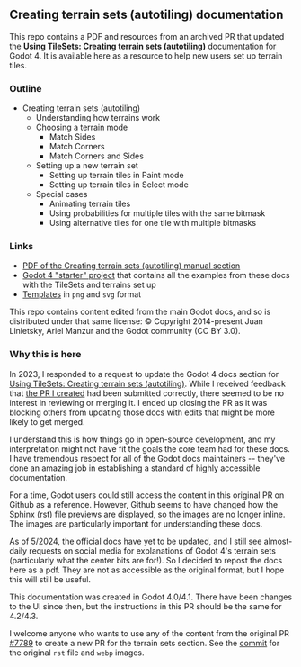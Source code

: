 ## Creating terrain sets (autotiling) documentation

This repo contains a PDF and resources from an archived PR that updated the **Using TileSets: Creating terrain sets (autotiling)** documentation for Godot 4. It is available here as a resource to help new users set up terrain tiles.

### Outline
- Creating terrain sets (autotiling)
    - Understanding how terrains work
    - Choosing a terrain mode
        - Match Sides
        - Match Corners
        - Match Corners and Sides
    - Setting up a new terrain set
        - Setting up terrain tiles in Paint mode
        - Setting up terrain tiles in Select mode
    - Special cases
        - Animating terrain tiles
        - Using probabilities for multiple tiles with the same bitmask
        - Using alternative tiles for one tile with multiple bitmasks

### Links
- [PDF of the Creating terrain sets (autotiling) manual section](./terrain_sets_docs.pdf)
- [Godot 4 "starter" project](./starter_project/) that contains all the examples from these docs with the TileSets and terrains set up
- [Templates](./templates/) in `png` and `svg` format

This repo contains content edited from the main Godot docs, and so is distributed under that same license: © Copyright 2014-present Juan Linietsky, Ariel Manzur and the Godot community (CC BY 3.0).


### Why this is here

In 2023, I responded to a request to update the Godot 4 docs section for [Using TileSets: Creating terrain sets (autotiling)](https://docs.godotengine.org/en/latest/tutorials/2d/using_tilesets.html#creating-terrain-sets-autotiling). While I received feedback that [the PR I created](https://github.com/godotengine/godot-docs/pull/7789) had been submitted correctly, there seemed to be no interest in reviewing or merging it. I ended up closing the PR as it was blocking others from updating those docs with edits that might be more likely to get merged.

I understand this is how things go in open-source development, and my interpretation might not have fit the goals the core team had for these docs. I have tremendous respect for all of the Godot docs maintainers -- they've done an amazing job in establishing a standard of highly accessible documentation.

For a time, Godot users could still access the content in this original PR on Github as a reference. However, Github seems to have changed how the Sphinx (rst) file previews are displayed, so the images are no longer inline. The images are particularly important for understanding these docs.

As of 5/2024, the official docs have yet to be updated, and I still see almost-daily requests on social media for explanations of Godot 4's terrain sets (particularly what the center bits are for!). So I decided to repost the docs here as a pdf. They are not as accessible as the original format, but I hope this will still be useful.

This documentation was created in Godot 4.0/4.1. There have been changes to the UI since then, but the instructions in this PR should be the same for 4.2/4.3.

I welcome anyone who wants to use any of the content from the original PR [#7789](https://github.com/godotengine/godot-docs/pull/7789) to create a new PR for the terrain sets section. See the [commit](https://github.com/godotengine/godot-docs/pull/7789/files#diff-f1afad32ca03f3a25b1c50f47996f838c74c9f94ead387382f21b9ef02d53a72) for the original `rst` file and `webp` images.